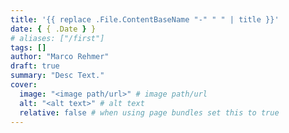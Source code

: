 ```yaml
---
title: '{{ replace .File.ContentBaseName "-" " " | title }}'
date: { { .Date } }
# aliases: ["/first"]
tags: []
author: "Marco Rehmer"
draft: true
summary: "Desc Text."
cover:
  image: "<image path/url>" # image path/url
  alt: "<alt text>" # alt text
  relative: false # when using page bundles set this to true
---
```

